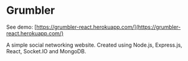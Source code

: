# Grumbler

See demo: [https://grumbler-react.herokuapp.com/](https://grumbler-react.herokuapp.com/)

A simple social networking website.
Created using Node.js, Express.js, React, Socket.IO and MongoDB.